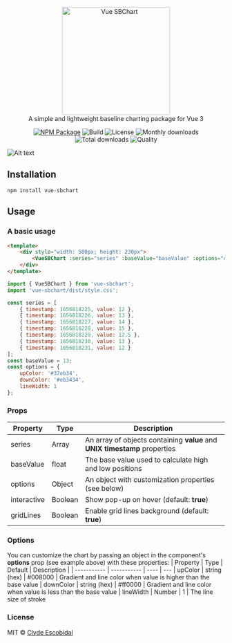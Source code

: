 <p align="center">
    <img height="250" src="https://raw.githubusercontent.com/clydescobidal/vue-sbchart/main/images/vue-sbchart.png" alt="Vue SBChart"><br/>
    A simple and lightweight baseline charting package for Vue 3
</p>

<p align="center">
    <a href="https://www.npmjs.com/package/vue-sbchart"><img src="https://badge.fury.io/js/vue-sbchart.svg?v=1.0.6" alt="NPM Package"></a>
    <img src="https://github.com/clydescobidal/vue-sbchart/actions/workflows/build.yml/badge.svg" alt="Build">
    <img src="https://img.shields.io/npm/l/vue-sbchart" alt="License">
    <img src="https://img.shields.io/npm/dm/vue-sbchart" alt="Monthly downloads">
    <img src="https://img.shields.io/npm/dt/vue-sbchart" alt="Total downloads">
    <img src="https://packagequality.com/shield/vue-sbchart.svg" alt="Quality">
</p>


![Alt text](https://raw.githubusercontent.com/clydescobidal/vue-sbchart/main/images/vue-sbchart-preview.png "vue-sbchart")


## Installation

```
npm install vue-sbchart
```

## Usage

### A basic usage

```html
<template>
    <div style="width: 500px; height: 230px">
        <VueSBChart :series="series" :baseValue="baseValue" :options="options" />
    </div>
</template>
```

```javascript
import { VueSBChart } from 'vue-sbchart';
import 'vue-sbchart/dist/style.css';

const series = [
    { timestamp: 1656818225, value: 12 },
    { timestamp: 1656818226, value: 13 },
    { timestamp: 1656818227, value: 14 },
    { timestamp: 1656818228, value: 15 },
    { timestamp: 1656818229, value: 12.5 },
    { timestamp: 1656818230, value: 13 },
    { timestamp: 1656818231, value: 12 }
];
const baseValue = 13;
const options = {
    upColor: '#37eb34',
    downColor: '#eb3434',
    lineWidth: 1
};
```

### Props
| Property      | Type |  Description |
| ----------- |  ---- | ---
| series      | Array       | An array of objects containing **value** and **UNIX timestamp** properties
| baseValue   | float       | The base value used to calculate high and low positions
| options   | Object        | An object with customization properties (see below)
| interactive   | Boolean       | Show pop-up on hover (default: **true**) 
| gridLines   | Boolean       | Enable grid lines background (default: **true**) 

### Options
You can customize the chart by passing an object in the component's **options** prop (see example above) with these properties:
| Property      | Type | Default | Description |
| ----------- | ----------- | ---- | ---
| upColor      | string (hex)       | #008000 | Gradient and line color when value is higher than the base value
| downColor   | string (hex)        | #ff0000 | Gradient and line color when value is less than the base value
| lineWidth   | Number        | 1  | The line size of stroke


### License
MIT © [Clyde Escobidal](https://clydescobidal.dev)